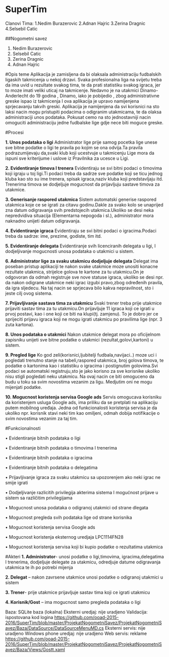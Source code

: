 # SuperTim
Clanovi Tima:
1.Nedim Burazerovic
2.Adnan Hajric
3.Zerina Dragnic
4.Selsebil Catic


##Nogometni savez

1.	Nedim Burazerovic
2.	Selsebil Catic
3.	Zerina Dragnic
4.	Adnan Hajric


#Opis teme
Aplikacija je zamisljena da bi olaksala administraciju fudbalskih ligaskih takmicenja u nekoj drzavi. Svaka profesionalna liga na svijetu treba da ima uvid u rezultate svakog tima, te da prati statistiku svakog igraca, jer to moze imati veliki uticaj na takmicenje. Nedavno je na utakmici Dinamo- Anderlecht do 19 godina , Dinamo, iako je pobijedio , zbog administrativne greske ispao iz takmicenja I ova aplikacija je upravo namijenjena sprjecavanju takvih greski. Aplikacija je namijenjena da svi korisnici na sto laksi nacin mogu pristupiti podacima o odigranim utakmicama, te da olaksa administraciji unos podataka. Pokusat cemo na sto jednostavniji nacin omoguciti administraciju jedne fudbalske lige gdje nece biti moguce greske. 

#Procesi

**1.	Unos podataka o ligi**
Administrator lige prije samog pocetka lige unese sve bitne podatke o ligi te pravila po kojim se ona odvija.Ta pravila podrazumijevaju da,svaki klub koji ucestvuje u takmicenju Lige mora da ispuni sve kriterijume i uslove iz Pravilnika za ucesce u Ligi.


**2.	Evidentiranje timova I trenera**
Evidentiraju se svi bitni podaci o timovima koji igraju u toj ligi.Ti podaci treba da sadrze sve podatke koji se ticu jednog kluba kao sto su ime trenera, spisak igraca,naziv kluba koji predstavljaju itd. Trenerima timova se dodjeljuje mogucnost da prijavljuju sastave timova za utakmice.


**3.	Generisanje raspored utakmica**
Sistem automatski generise raspored utakmica koje ce se igrati za citavu godinu.Dakle za svako kolo se unaprijed zna datum odigravanja svih predstojecih utakmica.Ukoliko se desi neka nepredvidiva situacija (Elementarna nepogoda i sl.), administrator mora naknadno unijeti datum odigravanja.

**4.	Evidentiranje igraca**
Evidentiraju se svi bitni podaci o igracima.Podaci treba da sadrze: ime, prezime, godiste, tim itd. 

**5.	Evidentiranje delegata**
Evidentiranje svih licenciranih delegata u ligi, I dodjeljivanje mogucnosti unosa podataka o utakmici u sistem.

**6.	Administrator lige za svaku utakmicu dodjeljuje delegata**
Delegat ima poseban  pristup aplikaciji te nakon svake utakmice moze unositi konacne rezultate utakmica, strijelce golova te kartone za tu utakmicu.On je odgovoran da odmah registruje sve nove statuse igraca, ukoliko se desi npr. da nakon odigrane utakmice neki igrac izgubi pravo,zbog određenih pravila, da igra sljedecu. Na taj nacin se sprjecava bilo kakva nepravilnost, sto i jeste cilj ovog sistema.

**7.	Prijavljivanje sastava tima za utakmicu**
Svaki trener treba prije utakmice prijaviti sastav tima za tu utakmicu.On prijavljuje 11 igraca koji ce igrati u prvoj postavi, kao i one koji ce biti na klupi(tj. zamjenu). To je dobro jer ce sprijeciti prijavu igraca koji ne mogu igrati utakmicu po pravilima lige (npr. 3 zuta kartona).

**8.	Unos podataka o utakmici**
 Nakon utakmice delegat mora po oficijelnom zapisniku unijeti sve bitne podatke o utakmici (rezultat,golovi,kartoni) u sistem.

**9.	Pregled lige**
Ko god zeli(korisnici,ljubitelji fudbala,navijaci..) moze uci i pogledati trenutno stanje na tabeli,raspored utakmica, broj golova timova, te podatke o kartonima kao i statistiku o igracima i postignutim golovima.Svi podaci se automatski registruju,sto je jako korisno za sve korisnike ukoliko nisu stigli pogledati neku utakmicu. Na ovaj nacin ce biti omoguceno da budu u toku sa svim novostima vezanim za ligu. Medjutim oni ne mogu mijenjati podatke.

**10. Mogucnost koristenja servisa Google ads**
Servis omogucava korisniku da koristenjem usluga Google ads, ima priliku da se pretplati na aplikaciju putem  mobilnog uređaja. Jedna od funkcionalosti koristenja servisa je da ukoliko npr. korisnik stavi neki tim kao omiljeni, odmah dobija notifikacije o svim novostima vezanim za taj tim. 


#Funkcionalnosti

•	Evidentiranje bitnih podataka o ligi 

•	Evidentiranje bitnih podataka o  timovima I trenerima

•	Evidentiranje bitnih podataka o  igracima

•	Evidentiranje bitnih podataka o delegatima

•	Prijavljivanje igraca za svaku utakmicu sa upozorenjem ako neki igrac ne smije igrati

•	Dodjeljivanje razlicitih privilegija akterima sistema I mogućnost prijave u sistem sa različitim privilegijama

•	Mogucnost unosa podataka o odigranoj utakmici od strane dlegata

•	Mogucnost pregleda svih podataka lige od strane korisnika

• Mogucnost koristenja servisa Google ads

• Mogucnost koristenja eksternog uredjaja LPC1114FN28

• Mogucnost koristenja servisa koji bi kupio podatke o rezultatima utakmica


#Akteri 
**1.	Administrator**- unosi podatke o ligi,timovima, igracima,delegatima I trenerima, dodjeljuje delegate za utakmicu, odredjuje                            datume odigravanja utakmica te ih po potrebi mijenja 

**2.	Delegat** – nakon zavrsene utakmice unosi podatke o odigranoj utakmici  u sistem

**3.	Trener**- prije utakmice prijavljuje sastav tima koji ce igrati utakmicu

**4.	Korisnik/Gost** – ima mogucnost samo pregleda podataka o ligi


Baza: SQLite baza (lokalna)
Eksterni uredjaj: nije uradjeno
Validacija: ispostovana kod logina https://github.com/ooad-2015-2016/SuperTim/blob/master/ProjekatNogometniSavez/ProjekatNogometniSavez/Baza/DataSource/DataSourceMenuMD.cs
Eksterni servis: nije uradjeno
Windows phone uredjaj: nije uradjeno
Web servis: reklame
https://github.com/ooad-2015-2016/SuperTim/blob/master/ProjekatNogometniSavez/ProjekatNogometniSavez/Baza/Views/Gostt.xaml










